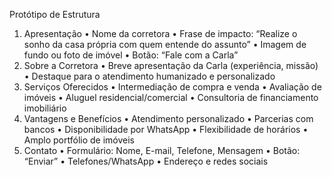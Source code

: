 Protótipo de Estrutura 
1. Apresentação 
•	Nome da corretora
•	Frase de impacto: “Realize o sonho da casa própria com quem entende do assunto”
•	Imagem de fundo ou foto de imóvel
•	Botão: “Fale com a Carla”
2. Sobre a Corretora
•	Breve apresentação da Carla (experiência, missão)
•	Destaque para o atendimento humanizado e personalizado
3. Serviços Oferecidos
•	Intermediação de compra e venda
•	Avaliação de imóveis
•	Aluguel residencial/comercial
•	Consultoria de financiamento imobiliário
4. Vantagens e Benefícios
•	Atendimento personalizado
•	Parcerias com bancos
•	Disponibilidade por WhatsApp
•	Flexibilidade de horários
•	Amplo portfólio de imóveis
5. Contato
•	Formulário: Nome, E-mail, Telefone, Mensagem
•	Botão: “Enviar”
•	Telefones/WhatsApp
•	Endereço e redes sociais

